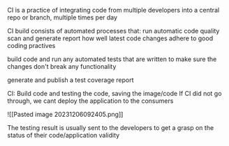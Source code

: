 CI is a practice of integrating code from multiple developers into a central repo or branch, multiple times per day


CI build consists of automated processes that:
run automatic code quality scan and generate report how well latest code changes adhere to good coding practives

build code and run any automated tests that are written to make sure the changes don't break any functionality

generate and publish a test coverage report

CI: Build code and testing the code, saving the image/code
If CI did not go through, we cant deploy the application to the consumers

![[Pasted image 20231206092405.png]]

The testing result is usually sent to the developers to get a grasp on the status of their code/application validity
